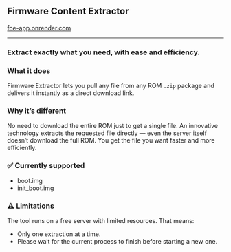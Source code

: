 ## Firmware Content Extractor

[fce-app.onrender.com](https://fce-app.onrender.com)

---

### Extract exactly what you need, with ease and efficiency.

### What it does  
Firmware Extractor lets you pull any file from any ROM `.zip` package and delivers it instantly as a direct download link.

### Why it’s different  
No need to download the entire ROM just to get a single file. An innovative technology extracts the requested file directly — even the server itself doesn’t download the full ROM. You get the file you want faster and more efficiently.

### ✅ Currently supported  
- boot.img
- init_boot.img

### ⚠️ Limitations  
The tool runs on a free server with limited resources. That means:  
- Only one extraction at a time.  
- Please wait for the current process to finish before starting a new one.